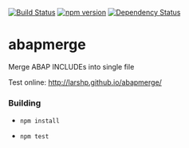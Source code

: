 [![Build Status](https://travis-ci.org/larshp/abapmerge.svg?branch=master)](https://travis-ci.org/larshp/abapmerge)
[![npm version](https://badge.fury.io/js/abapmerge.svg)](https://badge.fury.io/js/abapmerge)
[![Dependency Status](https://david-dm.org/larshp/abapmerge.svg)](https://david-dm.org/larshp/abapmerge)

# abapmerge
Merge ABAP INCLUDEs into single file

Test online: http://larshp.github.io/abapmerge/

### Building

* `npm install`

* `npm test`
